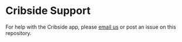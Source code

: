 # Cribside Support

For help with the Cribside app, please [email us](mailto:kjsatz+cribside@gmail.com) or post an issue on this repository.
